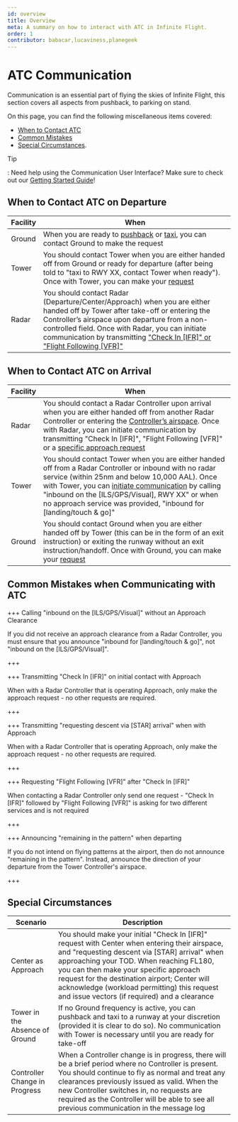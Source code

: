 ```yaml
---
id: overview
title: Overview
meta: A summary on how to interact with ATC in Infinite Flight.
order: 1
contributor: babacar,lucaviness,planegeek
---
```


# ATC Communication

Communication is an essential part of flying the skies of Infinite Flight, this section covers all aspects from pushback, to parking on stand. 



On this page, you can find the following miscellaneous items covered:

- [When to Contact ATC](/guide/flying-guide/atc-communication/overview#when-to-contact-atc-on-departure)
- [Common Mistakes](/guide/flying-guide/atc-communication/overview#common-mistakes-when-communicating-with-atc)
- [Special Circumstances](/guide/flying-guide/atc-communication/overview#special-circumstances).



Tip

: Need help using the Communication User Interface? Make sure to check out our [Getting Started Guide](/guide/getting-started-guide/pilot-user-interface/communication#communication)!



## When to Contact ATC on Departure



| Facility | When                                                         |
| -------- | ------------------------------------------------------------ |
| Ground   | When you are ready to [pushback](/guide/flying-guide/atc-communication/atis-pushback-and-taxi#pushback-communication-summary) or [taxi](/guide/flying-guide/atc-communication/atis-pushback-and-taxi#taxi-communication-summary), you can contact Ground to make the request |
| Tower    | You should contact Tower when you are either handed off from Ground or ready for departure (after being told to "taxi to RWY XX, contact Tower when ready"). Once with Tower, you can make your [request](/guide/flying-guide/atc-communication/take-off-and-departure#take-off-communication-summary) |
| Radar    | You should contact Radar (Departure/Center/Approach) when you are either handed off by Tower after take-off or entering the Controller’s airspace upon departure from a non-controlled field. Once with Radar, you can initiate communication by transmitting ["Check In [IFR]" or "Flight Following [VFR]"](/guide/flying-guide/atc-communication/take-off-and-departure#departure-communication-summary) |



## When to Contact ATC on Arrival



| Facility | When                                                         |
| -------- | ------------------------------------------------------------ |
| Radar    | You should contact a Radar Controller upon arrival when you are either handed off from another Radar Controller or entering the [Controller’s airspace](/guide/flying-guide/atc-communication/en-route#en-route-communication-summary). Once with Radar, you can initiate communication by transmitting "Check In [IFR]", "Flight Following [VFR]" or a [specific approach request](/guide/flying-guide/atc-communication/descent-and-approach#descent-communication-summary) |
| Tower    | You should contact Tower when you are either handed off from a Radar Controller or inbound with no radar service (within 25nm and below 10,000 AAL). Once with Tower, you can [initiate communication](/guide/flying-guide/atc-communication/landing-and-taxi-to-parking#landing-communication-summary) by calling "inbound on the [ILS/GPS/Visual], RWY XX" or when no approach service was provided, "inbound for [landing/touch & go]" |
| Ground   | You should contact Ground when you are either handed off by Tower (this can be in the form of an exit instruction) or exiting the runway without an exit instruction/handoff. Once with Ground, you can make your [request](/guide/flying-guide/atc-communication/landing-and-taxi-to-parking#taxi-to-parking-communication-summary) |



## Common Mistakes when Communicating with ATC



+++ Calling "inbound on the [ILS/GPS/Visual]" without an Approach Clearance

If you did not receive an approach clearance from a Radar Controller, you must ensure that you announce "inbound for [landing/touch & go]", not "inbound on the [ILS/GPS/Visual]".

+++



+++ Transmitting "Check In [IFR]" on initial contact with Approach

When with a Radar Controller that is operating Approach, only make the approach request - no other requests are required.

+++



+++ Transmitting "requesting descent via [STAR] arrival" when with Approach

When with a Radar Controller that is operating Approach, only make the approach request - no other requests are required.

+++



+++ Requesting "Flight Following [VFR]" after "Check In [IFR]"

When contacting a Radar Controller only send one request - "Check In [IFR]" followed by "Flight Following [VFR]" is asking for two different services and is not required

+++



+++ Announcing "remaining in the pattern" when departing

If you do not intend on flying patterns at the airport, then do not announce "remaining in the pattern". Instead, announce the direction of your departure from the Tower Controller's airspace.

+++



## Special Circumstances



| Scenario                       | Description                                                  |
| ------------------------------ | ------------------------------------------------------------ |
| Center as Approach             | You should make your initial "Check In [IFR]" request with Center when entering their airspace, and "requesting descent via [STAR] arrival" when approaching your TOD. When reaching FL180, you can then make your specific approach request for the destination airport; Center will acknowledge (workload permitting) this request and issue vectors (if required) and a clearance |
| Tower in the Absence of Ground | If no Ground frequency is active, you can pushback and taxi to a runway at your discretion (provided it is clear to do so). No communication with Tower is necessary until you are ready for take-off |
| Controller Change in Progress  | When a Controller change is in progress, there will be a brief period where no Controller is present. You should continue to fly as normal and treat any clearances previously issued as valid. When the new Controller switches in, no requests are required as the Controller will be able to see all previous communication in the message log |